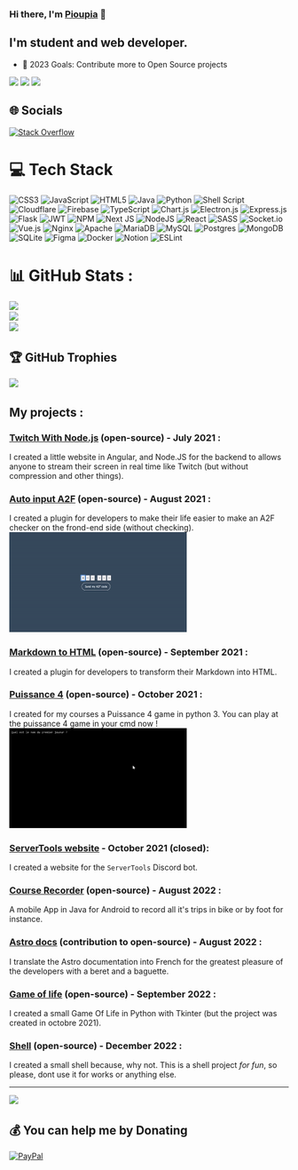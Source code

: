 ### Hi there, I'm [Pioupia](https://pioupia.github.io/portfolio) 👋

## I'm student and web developer.

- 🥅 2023 Goals: Contribute more to Open Source projects

![](https://img.shields.io/github/stars/pioupia?style=for-the-badge) ![](https://img.shields.io/github/followers/pioupia?color=%23fd0&style=for-the-badge) ![](https://visitor-badge-reloaded.herokuapp.com/badge?page_id=pioupia&style=for-the-badge&color=f00)


## 🌐 Socials
[![Stack Overflow](https://img.shields.io/badge/-Stackoverflow-FE7A16?logo=stack-overflow&logoColor=white)](https://stackoverflow.com/users/12554903) 

# 💻 Tech Stack
![CSS3](https://img.shields.io/badge/css3-%231572B6.svg?style=for-the-badge&logo=css3&logoColor=white) ![JavaScript](https://img.shields.io/badge/javascript-%23323330.svg?style=for-the-badge&logo=javascript&logoColor=%23F7DF1E) ![HTML5](https://img.shields.io/badge/html5-%23E34F26.svg?style=for-the-badge&logo=html5&logoColor=white) ![Java](https://img.shields.io/badge/java-%23ED8B00.svg?style=for-the-badge&logo=java&logoColor=white) ![Python](https://img.shields.io/badge/python-3670A0?style=for-the-badge&logo=python&logoColor=ffdd54) ![Shell Script](https://img.shields.io/badge/shell_script-%23121011.svg?style=for-the-badge&logo=gnu-bash&logoColor=white) ![Cloudflare](https://img.shields.io/badge/Cloudflare-F38020?style=for-the-badge&logo=Cloudflare&logoColor=white) ![Firebase](https://img.shields.io/badge/firebase-%23039BE5.svg?style=for-the-badge&logo=firebase) ![TypeScript](https://img.shields.io/badge/typescript-%23007ACC.svg?style=for-the-badge&logo=typescript&logoColor=white) ![Chart.js](https://img.shields.io/badge/chart.js-F5788D.svg?style=for-the-badge&logo=chart.js&logoColor=white) ![Electron.js](https://img.shields.io/badge/Electron-191970?style=for-the-badge&logo=Electron&logoColor=white) ![Express.js](https://img.shields.io/badge/express.js-%23404d59.svg?style=for-the-badge&logo=express&logoColor=%2361DAFB) ![Flask](https://img.shields.io/badge/flask-%23000.svg?style=for-the-badge&logo=flask&logoColor=white) ![JWT](https://img.shields.io/badge/JWT-black?style=for-the-badge&logo=JSON%20web%20tokens) ![NPM](https://img.shields.io/badge/NPM-%23000000.svg?style=for-the-badge&logo=npm&logoColor=white) ![Next JS](https://img.shields.io/badge/Next-black?style=for-the-badge&logo=next.js&logoColor=white) ![NodeJS](https://img.shields.io/badge/node.js-6DA55F?style=for-the-badge&logo=node.js&logoColor=white) ![React](https://img.shields.io/badge/react-%2320232a.svg?style=for-the-badge&logo=react&logoColor=%2361DAFB) ![SASS](https://img.shields.io/badge/SASS-hotpink.svg?style=for-the-badge&logo=SASS&logoColor=white) ![Socket.io](https://img.shields.io/badge/Socket.io-black?style=for-the-badge&logo=socket.io&badgeColor=010101) ![Vue.js](https://img.shields.io/badge/vuejs-%2335495e.svg?style=for-the-badge&logo=vuedotjs&logoColor=%234FC08D) ![Nginx](https://img.shields.io/badge/nginx-%23009639.svg?style=for-the-badge&logo=nginx&logoColor=white) ![Apache](https://img.shields.io/badge/apache-%23D42029.svg?style=for-the-badge&logo=apache&logoColor=white) ![MariaDB](https://img.shields.io/badge/MariaDB-003545?style=for-the-badge&logo=mariadb&logoColor=white) ![MySQL](https://img.shields.io/badge/mysql-%2300f.svg?style=for-the-badge&logo=mysql&logoColor=white) ![Postgres](https://img.shields.io/badge/postgres-%23316192.svg?style=for-the-badge&logo=postgresql&logoColor=white) ![MongoDB](https://img.shields.io/badge/MongoDB-%234ea94b.svg?style=for-the-badge&logo=mongodb&logoColor=white) ![SQLite](https://img.shields.io/badge/sqlite-%2307405e.svg?style=for-the-badge&logo=sqlite&logoColor=white) ![Figma](https://img.shields.io/badge/figma-%23F24E1E.svg?style=for-the-badge&logo=figma&logoColor=white) ![Docker](https://img.shields.io/badge/docker-%230db7ed.svg?style=for-the-badge&logo=docker&logoColor=white) ![Notion](https://img.shields.io/badge/Notion-%23000000.svg?style=for-the-badge&logo=notion&logoColor=white) ![ESLint](https://img.shields.io/badge/ESLint-4B3263?style=for-the-badge&logo=eslint&logoColor=white)
# 📊 GitHub Stats :
![](https://github-readme-stats.vercel.app/api?username=pioupia&theme=dracula&hide_border=true&include_all_commits=false&count_private=true)<br/>
![](https://streak-stats.demolab.com/?user=pioupia&theme=dracula&hide_border=true)<br/>
![](https://github-readme-stats.vercel.app/api/top-langs/?username=pioupia&theme=dracula&hide_border=true&include_all_commits=false&count_private=true&layout=compact)

## 🏆 GitHub Trophies
![](https://github-trophies.vercel.app/?username=pioupia&theme=radical&no-frame=true&no-bg=false&margin-w=4)

## My projects :

### [Twitch With Node.js](https://github.com/pioupia/twitch-with-nodejs) (open-source) - July 2021 :
I created a little website in Angular, and Node.JS for the backend to allows anyone to stream their screen in real time like Twitch (but without compression and other things).

### [Auto input A2F](https://github.com/pioupia/auto-input-a2f) (open-source) - August 2021 :
I created a plugin for developers to make their life easier to make an A2F checker on the frond-end side (without checking).
<br>
<img height="180px" alt="Auto input a2f" title="Auto Input A2F" src="https://raw.githubusercontent.com/pioupia/auto-input-a2f/main/assets/autoinputa2f.gif">

### [Markdown to HTML](https://github.com/pioupia/markdown-to-html) (open-source) - September 2021 :
I created a plugin for developers to transform their Markdown into HTML.

### [Puissance 4](https://github.com/pioupia/puissance4.py) (open-source) - October 2021 :
I created for my courses a Puissance 4 game in python 3. You can play at the puissance 4 game in your cmd now !
<br>
<img height="180px" alt="Puissance 4" title="Puissance 4" src="https://raw.githubusercontent.com/pioupia/pioupia/master/img/gif_python.gif">

### [ServerTools website](https://servertools-bot.xyz) - October 2021 (closed):
I created a website for the `ServerTools` Discord bot.

### [Course Recorder](https://github.com/pioupia/course-recorder) (open-source) - August 2022 :
A mobile App in Java for Android to record all it's trips in bike or by foot for instance.

### [Astro docs](https://github.com/pioupia/astro-docs) (contribution to open-source) - August 2022 :
I translate the Astro documentation into French for the greatest pleasure of the developers with a beret and a baguette.

### [Game of life](https://github.com/pioupia/game-of-life.py) (open-source) - September 2022 :
I created a small Game Of Life in Python with Tkinter (but the project was created in octobre 2021).

### [Shell](https://github.com/pioupia/shell) (open-source) - December 2022 :
I created a small shell because, why not. This is a shell project *for fun*, so please, dont use it for works or anything else.


---
[![](https://visitcount.itsvg.in/api?id=pioupia&icon=7&color=6)](https://visitcount.itsvg.in)

## 💰 You can help me by Donating
[![PayPal](https://img.shields.io/badge/PayPal-00457C?style=for-the-badge&logo=paypal&logoColor=white)](https://paypal.me/pioupia) 
